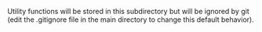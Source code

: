 Utility functions will be stored in this subdirectory but will be ignored by git (edit the .gitignore file in the main directory to change this default behavior).

